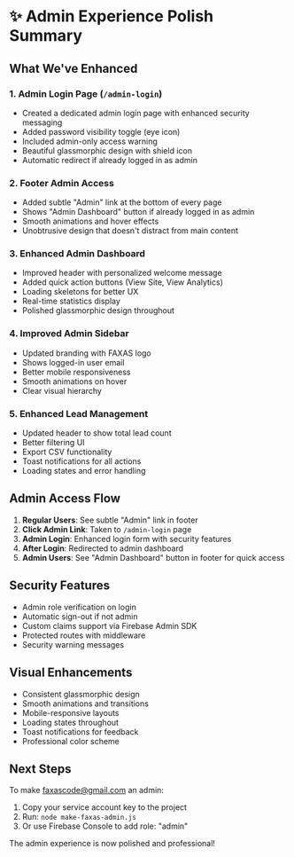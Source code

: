 # ✨ Admin Experience Polish Summary

## What We've Enhanced

### 1. **Admin Login Page** (`/admin-login`)
- Created a dedicated admin login page with enhanced security messaging
- Added password visibility toggle (eye icon)
- Included admin-only access warning
- Beautiful glassmorphic design with shield icon
- Automatic redirect if already logged in as admin

### 2. **Footer Admin Access**
- Added subtle "Admin" link at the bottom of every page
- Shows "Admin Dashboard" button if already logged in as admin
- Smooth animations and hover effects
- Unobtrusive design that doesn't distract from main content

### 3. **Enhanced Admin Dashboard**
- Improved header with personalized welcome message
- Added quick action buttons (View Site, View Analytics)
- Loading skeletons for better UX
- Real-time statistics display
- Polished glassmorphic design throughout

### 4. **Improved Admin Sidebar**
- Updated branding with FAXAS logo
- Shows logged-in user email
- Better mobile responsiveness
- Smooth animations on hover
- Clear visual hierarchy

### 5. **Enhanced Lead Management**
- Updated header to show total lead count
- Better filtering UI
- Export CSV functionality
- Toast notifications for all actions
- Loading states and error handling

## Admin Access Flow

1. **Regular Users**: See subtle "Admin" link in footer
2. **Click Admin Link**: Taken to `/admin-login` page
3. **Admin Login**: Enhanced login form with security features
4. **After Login**: Redirected to admin dashboard
5. **Admin Users**: See "Admin Dashboard" button in footer for quick access

## Security Features

- Admin role verification on login
- Automatic sign-out if not admin
- Custom claims support via Firebase Admin SDK
- Protected routes with middleware
- Security warning messages

## Visual Enhancements

- Consistent glassmorphic design
- Smooth animations and transitions
- Mobile-responsive layouts
- Loading states throughout
- Toast notifications for feedback
- Professional color scheme

## Next Steps

To make faxascode@gmail.com an admin:

1. Copy your service account key to the project
2. Run: `node make-faxas-admin.js`
3. Or use Firebase Console to add role: "admin"

The admin experience is now polished and professional!